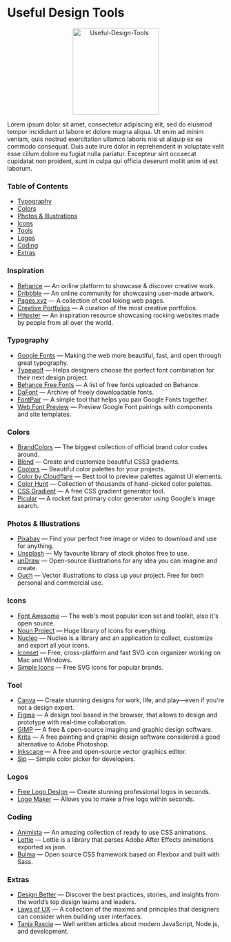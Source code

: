 # Useful Design Tools

<p align="center">
        <img src="https://github.com/dub-G/test-readme/blob/master/media/illustration.png" height="200" alt="Useful-Design-Tools"/>
</p>

Lorem ipsum dolor sit amet, consectetur adipiscing elit, sed do eiusmod tempor incididunt ut labore et dolore magna aliqua. Ut enim ad minim veniam, quis nostrud exercitation ullamco laboris nisi ut aliquip ex ea commodo consequat. Duis aute irure dolor in reprehenderit in voluptate velit esse cillum dolore eu fugiat nulla pariatur. Excepteur sint occaecat cupidatat non proident, sunt in culpa qui officia deserunt mollit anim id est laborum.

### Table of Contents

- [Typography](#Typography)
- [Colors](#Colors)
- [Photos & Illustrations](#Photos-&-Illustrations)
- [Icons](#Icons)
- [Tools](#UTools)
- [Logos](#Logos)
- [Coding](#Coding)
- [Extras](#Extras)

### Inspiration
- [Behance](https://www.behance.net/) — An online platform to showcase & discover creative work.
- [Dribbble](https://dribbble.com/) — An online community for showcasing user-made artwork.
- [Pages.xyz](https://www.pages.xyz/) — A collection of cool loking web pages.
- [Creative Portfolios](http://www.creative-portfolios.com/) — A curation of the most creative portfolios.
- [Httpster](https://httpster.net/) — An inspiration resource showcasing rocking websites made by people from all over the world.
### Typography
- [Google Fonts](https://fonts.google.com/) — Making the web more beautiful, fast, and open through great typography.
- [Typewolf](https://www.typewolf.com/) — Helps designers choose the perfect font combination for their next design project.
- [Behance Free Fonts](https://www.behance.net/search/?search=free%20font) — A list of free fonts uploaded on Behance.
- [DaFont](https://www.dafont.com/) — Archive of freely downloadable fonts.
- [FontPair](https://fontpair.co/) — A simple tool that helps you pair Google Fonts together. 
- [Web Font Preview](https://webfontpreview.com/) — Preview Google Font pairings with components and site templates.
### Colors
- [BrandColors](https://brandcolors.net/) — The biggest collection of official brand color codes around.
- [Blend](http://www.colinkeany.com/blend/) — Create and customize beautiful CSS3 gradients.
- [Coolors](https://coolors.co/) — Beautiful color palettes for your projects.
- [Color by Cloudflare](https://cloudflare.design/color/) — Best tool to preview palettes against UI elements.
- [Color Hunt](https://colorhunt.co/) — Collection of thousands of hand-picked color palettes.
- [CSS Gradient](https://cssgradient.io/) — A free CSS gradient generator tool.
- [Picular](https://picular.co/) — A rocket fast primary color generator using Google's image search.
### Photos & Illustrations
- [Pixabay](https://pixabay.com/) — Find your perfect free image or video to download and use for anything. 
- [Unsplash](https://unsplash.com) — My favourite library of stock photos free to use.
- [unDraw](https://undraw.co) — Open-source illustrations for any idea you can imagine and create.
- [Ouch](https://icons8.com/ouch) — Vector illustrations to class up your project. Free for both personal and commercial use.
### Icons
- [Font Awesome](https://fontawesome.com/) — The web's most popular icon set and toolkit, also it's open source.
- [Noun Project](https://thenounproject.com/) — Huge library of icons for everything.
- [Nucleo](https://nucleoapp.com/) — Nucleo is a library and an application to collect, customize and export all your icons.
- [Iconset](https://iconset.io/) — Free, cross-platform and fast SVG icon organizer working on Mac and Windows.
- [Simple Icons](https://simpleicons.org/) — Free SVG icons for popular brands.
### Tool
- [Canva](https://www.canva.com/) — Create stunning designs for work, life, and play—even if you're not a design expert.
- [Figma](https://www.figma.com/) — A design tool based in the browser, that allows to design and prototype with real-time collaboration.
- [GIMP](https://www.gimp.org/) — A free & open-source imaging and graphic design software.
- [Krita](https://krita.org/en/) — A free painting and graphic design software considered a good alternative to Adobe Photoshop.
- [Inkscape](https://inkscape.org/) — A free and open-source vector graphics editor.
- [Sip](https://sipapp.io/) — Simple color picker for developers.
### Logos
- [Free Logo Design](https://www.freelogodesign.org/) — Create stunning professional logos in seconds.
- [Logo Maker](https://www.ucraft.com/free-logo-maker) — Allows you to make a free logo within seconds.
### Coding
- [Animista](https://animista.net/) — An amazing collection of ready to use CSS animations.
- [Lottie](https://airbnb.io/lottie/) — Lottie is a library that parses Adobe After Effects animations exported as json.
- [Bulma](https://bulma.io/) — Open source CSS framework based on Flexbox and built with Sass.
### Extras
- [Design Better](https://www.designbetter.co/) — Discover the best practices, stories, and insights from the world’s top design teams and leaders.
- [Laws of UX](https://lawsofux.com/) — A collection of the maxims and principles that designers can consider when building user interfaces.
- [Tania Rascia](https://www.taniarascia.com/) — Well written articles about modern JavaScript, Node.js, and development.
